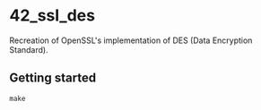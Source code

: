 # 42_ssl_des
Recreation of OpenSSL's implementation of DES (Data Encryption Standard).
## Getting started
```
make
```
